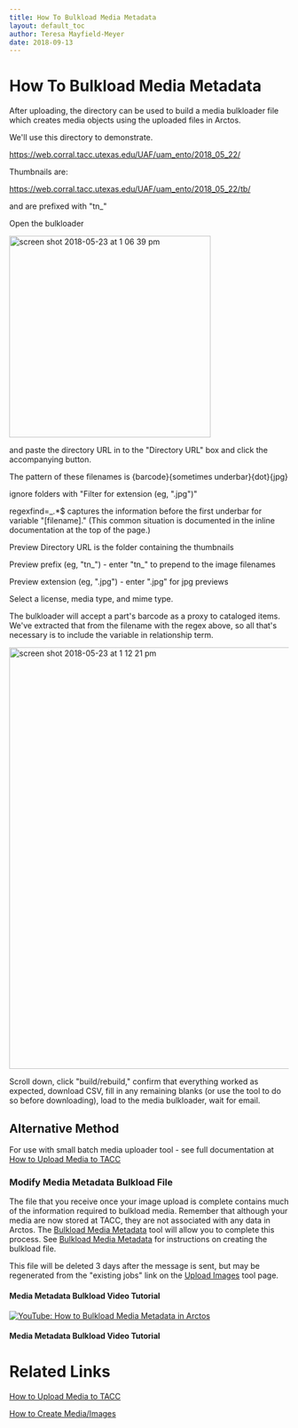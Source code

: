 ```yaml
---
title: How To Bulkload Media Metadata
layout: default_toc
author: Teresa Mayfield-Meyer
date: 2018-09-13
---
```



# How To Bulkload Media Metadata

After uploading, the directory can be used to build a media bulkloader file which creates media objects using the uploaded files in Arctos.


We'll use this directory to demonstrate.

https://web.corral.tacc.utexas.edu/UAF/uam_ento/2018_05_22/

Thumbnails are:

https://web.corral.tacc.utexas.edu/UAF/uam_ento/2018_05_22/tb/

and are prefixed with "tn_"

Open the bulkloader

<img width="363" alt="screen shot 2018-05-23 at 1 06 39 pm" src="https://user-images.githubusercontent.com/5720791/40448362-2ae1fc92-5e8a-11e8-83d2-b6bdd84acfef.png">

and paste the directory URL in to the "Directory URL" box and click the accompanying button.

The pattern of these filenames is {barcode}{sometimes underbar}{dot}{jpg}

ignore folders with "Filter for extension (eg, ".jpg")"

regexfind=_.*$ captures the information before the first underbar for variable "[filename]." (This common situation is documented in the inline documentation at the top of the page.)

Preview Directory URL is the folder containing the thumbnails

Preview prefix (eg, "tn_") - enter "tn_" to prepend to the image filenames

Preview extension (eg, ".jpg") - enter ".jpg" for jpg previews

Select a license, media type, and mime type.

The bulkloader will accept a part's barcode as a proxy to cataloged items. We've extracted that from the filename with the regex above,
so all that's necessary is to include the variable in relationship term.

<img width="759" alt="screen shot 2018-05-23 at 1 12 21 pm"
src="https://user-images.githubusercontent.com/5720791/40448644-fc399ca0-5e8a-11e8-9cda-a32bda279b55.png">

Scroll down, click "build/rebuild," confirm that everything worked as expected, download CSV, fill in any remaining blanks (or use the
tool to do so before downloading), load to the media bulkloader, wait for email.

## Alternative Method ##

For use with small batch media uploader tool - see full documentation at [How to Upload Media to TACC](/how_to/How-to-Upload-Media-to-TACC)

### Modify Media Metadata Bulkload File

The file that you receive once your image upload is complete contains much of the information required to bulkload media.  Remember that although your media are now stored at TACC, they are not associated with any data in Arctos. The [Bulkload Media Metadata](http://arctos.database.museum/tools/BulkloadMedia.cfm) tool will allow you to complete this process. See [Bulkload Media Metadata](/how_to/How-to-Bulkload-Media-Metadata) for instructions on creating the bulkload file.

This file will be deleted 3 days after the message is sent, but may be regenerated from the "existing jobs" link on the [Upload Images](http://arctos.database.museum/tools/uploadMedia.cfm) tool page. 

#### Media Metadata Bulkload Video Tutorial ####

[![YouTube: How to Bulkload Media Metadata in Arctos](https://i9.ytimg.com/vi/JkiRIH-JgYg/mq2.jpg?sqp=CPb5p_EF&rs=AOn4CLDXNJizQ4dIml0cRIwFts7fEgtVFQ)](https://www.youtube.com/watch?v=JkiRIH-JgYg)


#### Media Metadata Bulkload Video Tutorial ####

# Related Links

[How to Upload Media to TACC](/how_to/How-to-Upload-Media-to-TACC)

[How to Create Media/Images](How-to-Create-Media-Images)

